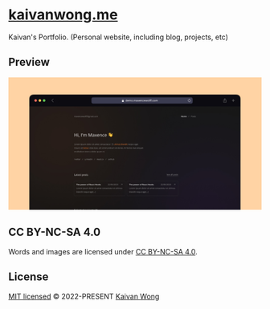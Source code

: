 # [kaivanwong.me](https://kaivanwong.me)

Kaivan's Portfolio. (Personal website, including blog, projects, etc)

## Preview

![Screenshot](https://github.com/kaivanwong/kaivanwong.me/blob/main/public/opengraph-image.jpg)

## CC BY-NC-SA 4.0

Words and images are licensed under <a href='https://creativecommons.org/licenses/by-nc-sa/4.0/'>CC BY-NC-SA 4.0</a>.

## License

[MIT licensed](./LICENSE) © 2022-PRESENT [Kaivan Wong](https://github.com/kaivanwong)
